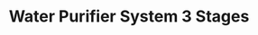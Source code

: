 ---
title: Water Purifier System 3 Stages
slug: water-purifier-1
price: $45
Image01: ../../images/prodSquare/Wps_main.jpg
Image02: ../../images/prodSquare/Wps01.jpg
Image03: ../../images/prodSquare/Wps02.jpg
Image04: ../../images/prodSquare/Wps03.jpg
image1alt: Portrait of wps
---